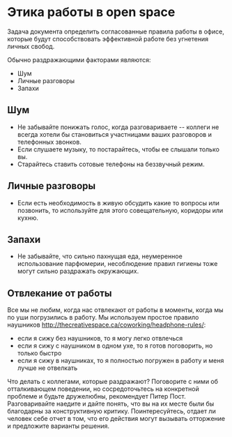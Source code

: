 # Этика работы в open space

Задача документа определить согласованные правила работы в офисе, которые будут способствовать эффективной работе без угнетения личных свобод.

Обычно раздражающими факторами являются:

* Шум
* Личные разговоры
* Запахи

## Шум

* Не забывайте понижать голос, когда разговариваете -- коллеги не всегда хотели бы становиться участницами ваших разговоров и телефонных звонков.
* Если слушаете музыку, то постарайтесь, чтобы ее слышали только вы.
* Старайтесь ставить сотовые телефоны на беззвучный режим.

## Личные разговоры

* Если есть необходимость в живую обсудить какие то вопросы или позвонить, то используйте для этого совещательную, коридоры или кухню.

## Запахи

* Не забывайте, что сильно пахнущая еда, неумеренное использование парфюмерии, несоблюдение правил гигиены тоже могут сильно раздражать окружающих.

## Отвлекание от работы

Все мы не любим, когда нас отвлекают от работы в моменты, когда мы по уши погрузились в работу. 
Мы используем простое правило наушников http://thecreativespace.ca/coworking/headphone-rules/: 
* если я сижу без наушников, то я могу легко отвлечься
* если я сижу с наушником в одном ухе, то я готов поговорить, но только быстро
* если я сижу в наушниках, то я полностью погружен в работу и меня лучше не отвелкать

Что делать с коллегами, которые раздражают? Поговорите с ними об отталкивающем поведении, но сосредоточьтесь на конкретной проблеме и будьте дружелюбны, рекомендует Питер Пост. Разговаривайте наедите и дайте понять, что вы на их месте были бы благодарны за конструктивную критику. Поинтересуйтесь, отдает ли человек себе отчет в том, что его действия могут вызывать отторжение и предложите варианты решения.

